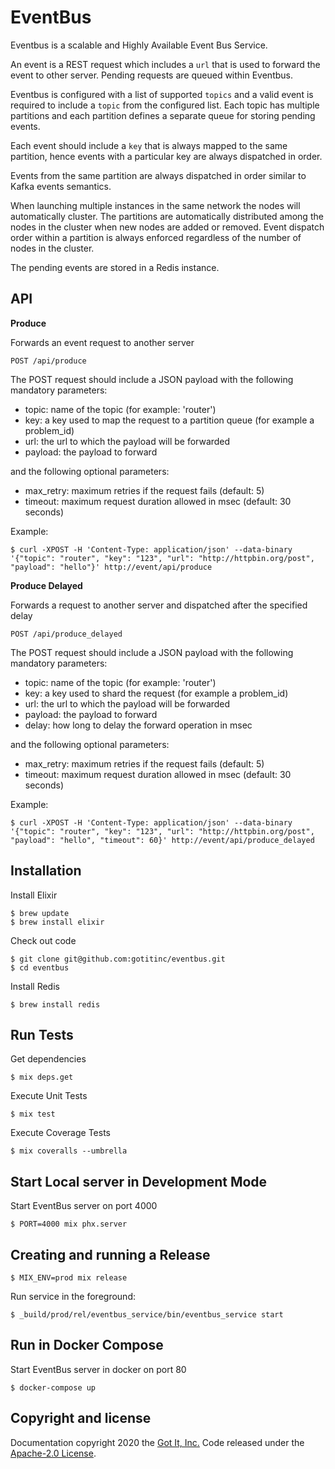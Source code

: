 # EventBus

Eventbus is a scalable and Highly Available Event Bus Service.

An event is a REST request which includes a `url` that is used to forward the event to other server.
Pending requests are queued within Eventbus.

Eventbus is configured with a list of supported `topics` and a valid event is required to include a `topic` from the configured list.
Each topic has multiple partitions and each partition defines a separate queue for storing pending events.

Each event should include a `key` that is always mapped to the same partition, hence events with a particular key are always dispatched in order.

Events from the same partition are always dispatched in order similar to Kafka events semantics.

When launching multiple instances in the same network the nodes will automatically cluster. The partitions are automatically distributed among the nodes in the cluster when new nodes are added or removed. Event dispatch order within a partition is always enforced regardless of the number of nodes in the cluster.

The pending events are stored in a Redis instance.

## API

**Produce**

Forwards an event request to another server

```
POST /api/produce
```

The POST request should include a JSON payload with the following mandatory parameters:

- topic: name of the topic (for example: 'router')
- key: a key used to map the request to a partition queue (for example a problem_id)
- url: the url to which the payload will be forwarded
- payload: the payload to forward

and the following optional parameters:
- max_retry: maximum retries if the request fails (default: 5)
- timeout: maximum request duration allowed in msec (default: 30 seconds)

Example:

```
$ curl -XPOST -H 'Content-Type: application/json' --data-binary '{"topic": "router", "key": "123", "url": "http://httpbin.org/post", "payload": "hello"}' http://event/api/produce
```

**Produce Delayed**

Forwards a request to another server and dispatched after the specified delay

```
POST /api/produce_delayed
```

The POST request should include a JSON payload with the following mandatory parameters:

- topic: name of the topic (for example: 'router')
- key: a key used to shard the request (for example a problem_id)
- url: the url to which the payload will be forwarded
- payload: the payload to forward
- delay: how long to delay the forward operation in msec

and the following optional parameters:
- max_retry: maximum retries if the request fails (default: 5)
- timeout: maximum request duration allowed in msec (default: 30 seconds)

Example:

```
$ curl -XPOST -H 'Content-Type: application/json' --data-binary '{"topic": "router", "key": "123", "url": "http://httpbin.org/post", "payload": "hello", "timeout": 60}' http://event/api/produce_delayed
```

## Installation

Install Elixir

```
$ brew update
$ brew install elixir
```

Check out code

```
$ git clone git@github.com:gotitinc/eventbus.git
$ cd eventbus
```

Install Redis

```
$ brew install redis
```

## Run Tests

Get dependencies

```
$ mix deps.get
```

Execute Unit Tests

```
$ mix test
```

Execute Coverage Tests

```
$ mix coveralls --umbrella
```

## Start Local server in Development Mode

Start EventBus server on port 4000

```
$ PORT=4000 mix phx.server
```

## Creating and running a Release

```
$ MIX_ENV=prod mix release
```

Run service in the foreground:

```
$ _build/prod/rel/eventbus_service/bin/eventbus_service start
```

## Run in Docker Compose

Start EventBus server in docker on port 80

```
$ docker-compose up
```

## Copyright and license

Documentation copyright 2020 the [Got It, Inc.](https://www.got-it.ai) Code released under the [Apache-2.0 License](https://github.com/gotitinc/eventbus/blob/master/LICENSE).

